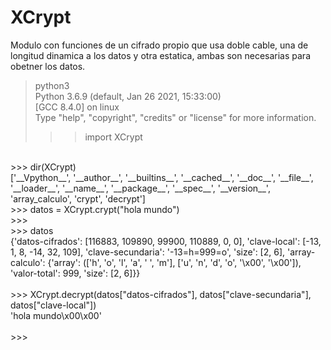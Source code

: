 # XCrypt
Modulo con funciones de un cifrado propio que  usa doble cable, una de longitud dinamica a los datos y otra estatica, ambas son necesarias para obetner los datos.
<br>
> python3<br>
Python 3.6.9 (default, Jan 26 2021, 15:33:00) <br>
[GCC 8.4.0] on linux<br>
Type "help", "copyright", "credits" or "license" for more information.<br>
>>> import XCrypt<br>
<br>
>>> dir(XCrypt)<br>
['__Vpython__', '__author__', '__builtins__', '__cached__', '__doc__', '__file__', '__loader__', '__name__', '__package__', '__spec__', '__version__', 'array_calculo', 'crypt', 'decrypt']
<br>
>>> datos = XCrypt.crypt("hola mundo")<br>
>>> <br>
>>> datos<br>
{'datos-cifrados': [116883, 109890, 99900, 110889, 0, 0], 'clave-local': [-13, 1, 8, -14, 32, 109], 'clave-secundaria': '-13=h=999=o', 'size': [2, 6], 'array-calculo': {'array': (['h', 'o', 'l', 'a', ' ', 'm'], ['u', 'n', 'd', 'o', '\x00', '\x00']), 'valor-total': 999, 'size': [2, 6]}}<br>
<br>
>>> XCrypt.decrypt(datos["datos-cifrados"], datos["clave-secundaria"], datos["clave-local"])<br>
'hola mundo\x00\x00'<br>
<br>
>>> 
<br>
